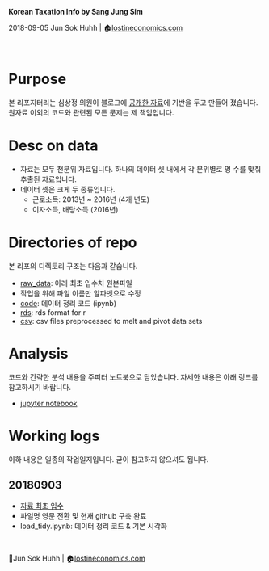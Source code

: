 **Korean Taxation Info by Sang Jung Sim**

2018-09-05
Jun Sok Huhh | :house:[lostineconomics.com](http://lostineconomics.com)

&nbsp; 

# Purpose 

본 리포지터리는 심상정 의원이 블로그에 [공개한 자료](https://m.blog.naver.com/PostView.nhn?blogId=713sim&logNo=221350785950&proxyReferer=https%3A%2F%2Ft.co%2FQYfrnFqnnO%3Famp%3D1)에 기반을 두고 만들어 졌습니다.
원자료 이외의 코드와 관련된 모든 문제는 제 책임입니다. 

# Desc on data 

* 자료는 모두 천분위 자료입니다. 하나의 데이터 셋 내에서 각 분위별로 명 수를 맞춰 추출된 자료입니다. 
* 데이터 셋은 크게 두 종류입니다. 
  * 근로소득: 2013년 ~ 2016년 (4개 년도)
  * 이자소득, 배당소득 (2016년) 

# Directories of repo  

본 리포의 디렉토리 구조는 다음과 같습니다. 

* [raw_data](https://github.com/anarinsk/simsangjung/tree/master/raw_data): 아래 최초 입수처 원본파일
 * 작업을 위해 파일 이름만 알파벳으로 수정 
* [code](https://github.com/anarinsk/simsangjung/tree/master/code): 데이터 정리 코드 (ipynb)
* [rds](https://github.com/anarinsk/simsangjung/tree/master/rds): rds format for r 
* [csv](https://github.com/anarinsk/simsangjung/tree/master/csv): csv files preprocessed to melt and pivot data sets

# Analysis

코드와 간략한 분석 내용을 주피터 노트북으로 담았습니다. 자세한 내용은 아래 링크를 참고하시기 바랍니다. 

* [jupyter notebook](https://nbviewer.jupyter.org/github/anarinsk/simsangjung/blob/master/code/load_tidy.ipynb)

# Working logs 

이하 내용은 일종의 작업일지입니다. 굳이 참고하지 않으셔도 됩니다. 

## 20180903 

* [자료 최초 입수](https://m.blog.naver.com/PostView.nhn?blogId=713sim&logNo=221350785950&proxyReferer=https%3A%2F%2Ft.co%2FQYfrnFqnnO%3Famp%3D1)
* 파일명 영문 전환 및 현재 github 구축 완료 
* load_tidy.ipynb: 데이터 정리 코드 & 기본 시각화 

&nbsp; 

:feet:Jun Sok Huhh | :house:[lostineconomics.com](http://lostineconomics.com)
<!--stackedit_data:
eyJoaXN0b3J5IjpbMTY4NjM2NjgzNiwzOTY3ODc4MDQsMTEwOD
c2NDcwMF19
-->
